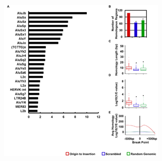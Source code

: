 ![alt text](https://github.com/Black-Lab-UCDenver/MTDNARereplication/blob/master/images/FigureS6.png?raw=true)
